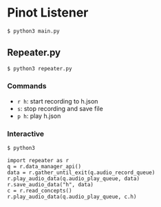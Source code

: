 # Pinot Listener

```bash
$ python3 main.py
```

## Repeater.py
```bash
$ python3 repeater.py
```
### Commands
- `r h`: start recording to h.json
- `s`: stop recording and save file
- `p h`: play h.json

### Interactive
```bash
$ python3
```
```python3
import repeater as r
q = r.data_manager_api()
data = r.gather_until_exit(q.audio_record_queue)
r.play_audio_data(q.audio_play_queue, data)
r.save_audio_data("h", data)
c = r.read_concepts()
r.play_audio_data(q.audio_play_queue, c.h)
```

